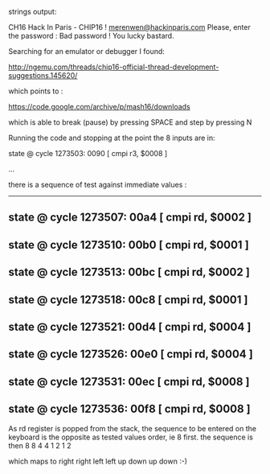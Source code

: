 
strings output:

CH16
Hack In Paris - CHIP16 !                merenwen@hackinparis.com
Please, enter the password :
Bad password !
You lucky bastard.


Searching for an emulator or debugger I found:


http://ngemu.com/threads/chip16-official-thread-development-suggestions.145620/

which points to :

https://code.google.com/archive/p/mash16/downloads

which is able to break (pause) by pressing SPACE and step by pressing N

Running the code and stopping at the point the 8 inputs are in:


state @ cycle 1273503:   0090 [ cmpi r3, $0008 ]

...

there is a sequence of test against immediate values :

--------------------------------------------------------------
state @ cycle 1273507:   00a4 [ cmpi rd, $0002 ]
--------------------------------------------------------------
state @ cycle 1273510:   00b0 [ cmpi rd, $0001 ]
--------------------------------------------------------------
state @ cycle 1273513:   00bc [ cmpi rd, $0002 ]
--------------------------------------------------------------
state @ cycle 1273518:   00c8 [ cmpi rd, $0001 ]
--------------------------------------------------------------
state @ cycle 1273521:   00d4 [ cmpi rd, $0004 ]
--------------------------------------------------------------
state @ cycle 1273526:   00e0 [ cmpi rd, $0004 ]
--------------------------------------------------------------
state @ cycle 1273531:   00ec [ cmpi rd, $0008 ]
--------------------------------------------------------------
state @ cycle 1273536:   00f8 [ cmpi rd, $0008 ]
--------------------------------------------------------------

As rd register is popped from the stack, the sequence to be entered on the keyboard is the opposite as tested values order, ie 8 first. 
the sequence is then  8 8 4 4 1 2 1 2 

which maps to right right left left up down up down :-)
